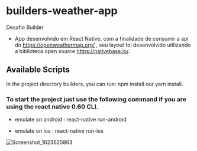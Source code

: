 # builders-weather-app

Desafio Builder

- App desenvolvido em React Native, com a finalidade de consumir a api do https://openweathermap.org/ , seu layout foi desenvolvido utilizando a biblioteca open source https://nativebase.io/.

## Available Scripts

In the project directory builders, you can run: npm install our yarn install.

### To start the project just use the following command if you are using the react native 0.60 CLI.

- emulate on android : react-native run-android

- emulate on ios : react-native run-ios

![Screenshot_1623625863](https://user-images.githubusercontent.com/4805292/121833265-58b5a680-cca2-11eb-9465-eb291191d259.png)
